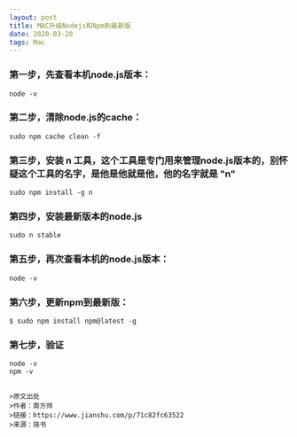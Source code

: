 ```yaml
---
layout: post
title: MAC升级Nodejs和Npm到最新版
date: 2020-03-20
tags: Mac    
---
```


### 第一步，先查看本机node.js版本：
```shell
node -v
```
### 第二步，清除node.js的cache：
```shell
sudo npm cache clean -f
```
### 第三步，安装 n 工具，这个工具是专门用来管理node.js版本的，别怀疑这个工具的名字，是他是他就是他，他的名字就是 "n"
```shell
sudo npm install -g n
```
### 第四步，安装最新版本的node.js
```shell
sudo n stable
```
### 第五步，再次查看本机的node.js版本：
```shell
node -v
```
### 第六步，更新npm到最新版：
```shell
$ sudo npm install npm@latest -g
```
### 第七步，验证
```shell
node -v
npm -v


>原文出处
>作者：南方帅
>链接：https://www.jianshu.com/p/71c82fc63522
>来源：简书

